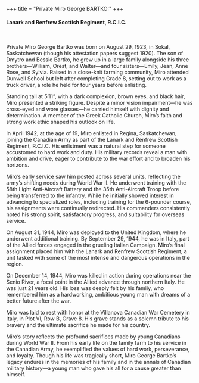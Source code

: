+++
title = "Private Miro George BARTKO:"
+++

#### Lanark and Renfrew Scottish Regiment, R.C.I.C.
<br>


Private Miro George Bartko was born on August 29, 1923, in Sokal, Saskatchewan (though his attestation papers suggest 1920). The son of Dmytro and Bessie Bartko, he grew up in a large family alongside his three brothers—William, Orest, and Walter—and four sisters—Emily, Jean, Anne Rose, and Sylvia. Raised in a close-knit farming community, 
Miro attended Dunwell School but left after completing Grade 8, setting out to work as a truck driver, a role he held for four years before enlisting.

Standing tall at 5’11”, with a dark complexion, brown eyes, and black hair, Miro presented a striking figure. Despite a minor vision impairment—he was cross-eyed and wore glasses—he carried himself with dignity and determination. A member of the Greek Catholic Church, Miro’s faith and strong work ethic shaped his outlook on life.

In April 1942, at the age of 19, Miro enlisted in Regina, Saskatchewan, joining the Canadian Army as part of the Lanark and Renfrew Scottish Regiment, R.C.I.C. 
His enlistment was a natural step for someone accustomed to hard work and duty. His military records reveal a man with ambition and drive, eager to contribute to the war effort and to broaden his horizons.

Miro’s early service saw him posted across several units, reflecting the army’s shifting needs during World War II. He underwent training with the 58th Light Anti-Aircraft Battery and the 35th Anti-Aircraft Troop before being transferred to the infantry. While he initially showed interest in advancing to specialized roles, including training for the 6-pounder course, his assignments were continually redirected. His commanders consistently noted his strong spirit, satisfactory progress, and suitability for overseas service.

On August 31, 1944, Miro was deployed to the United Kingdom, where he underwent additional training. 
By September 29, 1944, he was in Italy, part of the Allied forces engaged in the grueling Italian Campaign. Miro’s final assignment placed him with the Lanark and Renfrew Scottish Regiment, a unit tasked with some of the most intense and dangerous operations in the region.

On December 14, 1944, Miro was killed in action during operations near the Senio River, a focal point in the Allied advance through northern Italy. 
He was just 21 years old. 
His loss was deeply felt by his family, who remembered him as a hardworking, ambitious young man with dreams of a better future after the war.

Miro was laid to rest with honor at the Villanova Canadian War Cemetery in Italy, in Plot VI, Row B, Grave 8. His grave stands as a solemn tribute to his bravery and the ultimate sacrifice he made for his country.

Miro’s story reflects the profound sacrifices made by young Canadians during World War II. From his early life on the family farm to his service in the Canadian Army, he exemplified the values of hard work, perseverance, and loyalty. 
Though his life was tragically short, Miro George Bartko’s legacy endures in the memories of his family and in the annals of Canadian military history—a young man who gave his all for a cause greater than himself.

